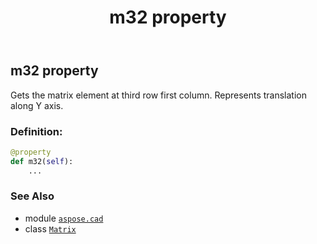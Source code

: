 ﻿---
title: m32 property
second_title: Aspose.CAD for Python via .NET API References
description: 
type: docs
weight: 280
url: /python-net/aspose.cad/matrix/m32/
is_root: false
---

## m32 property


Gets the matrix element at third row first column. Represents translation along Y axis.
### Definition:
```python
@property
def m32(self):
    ...
```

### See Also
* module [`aspose.cad`](../../)
* class [`Matrix`](/cad/python-net/aspose.cad/matrix)
